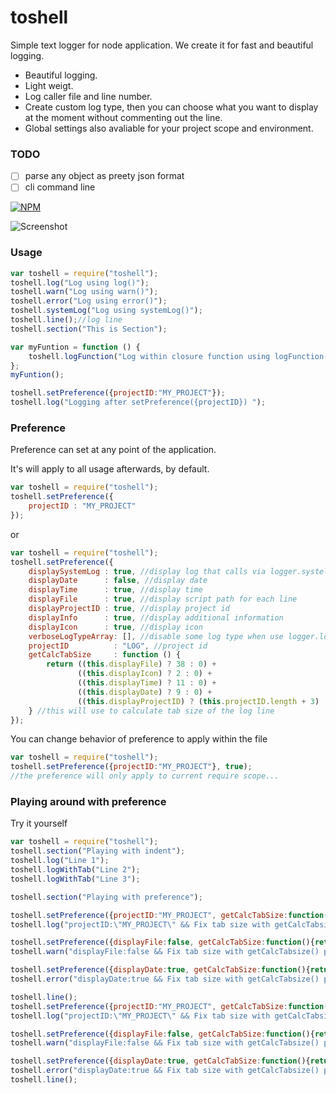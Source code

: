 # toshell
Simple text logger for node application.
We create it for fast and beautiful logging.

- Beautiful logging.
- Light weigt.
- Log caller file and line number.
- Create custom log type, then you can choose what you want to display at the moment without commenting out the line.
- Global settings also avaliable for your project scope and environment.

### TODO
- [ ] parse any object as preety json format
- [ ] cli command line

[![NPM](https://nodei.co/npm/toshell.png)](https://nodei.co/npm/toshell/)

![Screenshot](https://www.dropbox.com/s/pvaqq7zhur96myz/logger-2.png?raw=1)

### Usage

```javascript
var toshell = require("toshell");
toshell.log("Log using log()");
toshell.warn("Log using warn()");
toshell.error("Log using error()");
toshell.systemLog("Log using systemLog()");
toshell.line();//log line
toshell.section("This is Section");

var myFuntion = function () {
	toshell.logFunction("Log within closure function using logFunction()");
};
myFuntion();

toshell.setPreference({projectID:"MY_PROJECT"});
toshell.log("Logging after setPreference({projectID}) ");
```

### Preference

Preference can set at any point of the application.

It's will apply to all usage afterwards, by default.

```javascript
var toshell = require("toshell");
toshell.setPreference({
	projectID : "MY_PROJECT"
});
```
or
```javascript
var toshell = require("toshell");
toshell.setPreference({
	displaySystemLog : true, //display log that calls via logger.systelLog
	displayDate      : false, //display date
	displayTime      : true, //display time
	displayFile      : true, //display script path for each line
	displayProjectID : true, //display project id
	displayInfo      : true, //display additional information
	displayIcon      : true, //display icon
	verboseLogTypeArray: [], //disable some log type when use logger.logWithType 
	projectID          : "LOG", //project id
	getCalcTabSize     : function () {
		return ((this.displayFile) ? 38 : 0) +
			   ((this.displayIcon) ? 2 : 0) +
			   ((this.displayTime) ? 11 : 0) +
			   ((this.displayDate) ? 9 : 0) +
			   ((this.displayProjectID) ? (this.projectID.length + 3) : 0);
	} //this will use to calculate tab size of the log line
});
```

You can change behavior of preference to apply within the file

```javascript
var toshell = require("toshell");
toshell.setPreference({projectID:"MY_PROJECT"}, true);
//the preference will only apply to current require scope...
```

### Playing around with preference

Try it yourself

```javascript
var toshell = require("toshell");
toshell.section("Playing with indent");
toshell.log("Line 1");
toshell.logWithTab("Line 2");
toshell.logWithTab("Line 3");

toshell.section("Playing with preference");

toshell.setPreference({projectID:"MY_PROJECT", getCalcTabSize:function(){return 50;}},true);
toshell.log("projectID:\"MY_PROJECT\" && Fix tab size with getCalcTabsize() preference");

toshell.setPreference({displayFile:false, getCalcTabSize:function(){return 50;}},true);
toshell.warn("displayFile:false && Fix tab size with getCalcTabsize() preference");

toshell.setPreference({displayDate:true, getCalcTabSize:function(){return 50;}},true);
toshell.error("displayDate:true && Fix tab size with getCalcTabsize() preference");

toshell.line();
toshell.setPreference({projectID:"MY_PROJECT", getCalcTabSize:function(){return 70;}},true);
toshell.log("projectID:\"MY_PROJECT\" && Fix tab size with getCalcTabsize() preference");

toshell.setPreference({displayFile:false, getCalcTabSize:function(){return 70;}},true);
toshell.warn("displayFile:false && Fix tab size with getCalcTabsize() preference");

toshell.setPreference({displayDate:true, getCalcTabSize:function(){return 70;}},true);
toshell.error("displayDate:true && Fix tab size with getCalcTabsize() preference");
toshell.line();
```